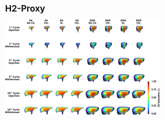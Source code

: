 # H2-Proxy

<p align="center">
  <img src="https://github.com/misaelmmorales/H2-Proxy/blob/main/cushion/cushion.jpg" width="1000"/>
</p>


<!-- 
proxy modeling for subsurface H2 storage

256x256x1 SGEMS params: 
(Max, Med, Min) = (100, 50, 25)
(Nugget, Contrib) = (0.01, 0.3)

To-Do:
1) Create (500) 256x256x1 {Kx, $\phi$} Gaussian Fields -> kx from SGEMS, $\phi$ from KZ
2) Create (500) 256x256x1 {Kx, $\phi$} Fluvial fields -> from [MLTrainingImages](https://github.com/misaelmmorales/MLTrainingImages) (slice 2D)
3) Upload individual realizations, col=idx | row=jdx

TensorFlow GPU setup:
Go into Anaconda Navigator and edit condarc settings to include http and https proxy setting
- conda deactivate
- conda create -n deep
- conda install -c conda-forge cudatoolkit=11.2 cudnn=8.1.0
- pip install --proxy http://proxyout.lanl.gov:8080 tensorflow

https://machinelearningmastery.com/develop-your-first-neural-network-with-pytorch-step-by-step/
https://medium.com/swlh/training-deep-neural-networks-on-a-gpu-with-pytorch-11079d89805
https://appsilon.com/visualize-pytorch-neural-networks/
-->
